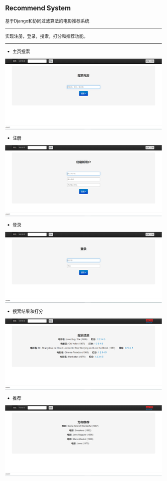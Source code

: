 ## Recommend System

基于Django和协同过滤算法的电影推荐系统

---

实现注册，登录，搜索，打分和推荐功能。

---

- 主页搜索

![image](https://github.com/Ivan-lan/recommend_system/blob/master/images/1.png)

- 注册

![image](https://github.com/Ivan-lan/recommend_system/blob/master/images/2.png)

- 登录

![image](https://github.com/Ivan-lan/recommend_system/blob/master/images/3.png)

- 搜索结果和打分

![image](https://github.com/Ivan-lan/recommend_system/blob/master/images/4.png)

- 推荐

![image](https://github.com/Ivan-lan/recommend_system/blob/master/images/5.png)